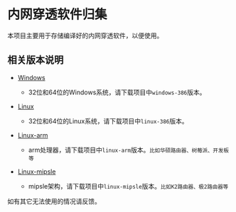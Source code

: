 # 内网穿透软件归集
本项目主要用于存储编译好的内网穿透软件，以便使用。

## 相关版本说明
* [Windows](#Windows)
  * 32位和64位的Windows系统，请下载项目中```windows-386```版本。

* [Linux](#Linux)
  * 32位和64位的Linux系统，请下载项目中```linux-386```版本。
 
* [Linux-arm](#Linux-arm)
  * arm处理器，请下载项目中```linux-arm```版本。```比如华硕路由器、树莓派、开发板等```
 
* [Linux-mipsle](#Linux-mipsle)
  * mipsle架构，请下载项目中```linux-mipsle```版本。```比如K2路由器、极2路由器等```
 
如有其它无法使用的情况请反馈。
